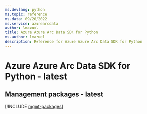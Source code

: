 ```yaml
---
ms.devlang: python
ms.topic: reference
ms.data: 09/20/2022
ms.service: azurearcdata
author: lmazuel
title: Azure Azure Arc Data SDK for Python
ms.author: lmazuel
description: Reference for Azure Azure Arc Data SDK for Python
---
```

# Azure Azure Arc Data SDK for Python - latest

## Management packages - latest
[!INCLUDE [mgmt-packages](azure-arc-data-mgmt-index.md)]